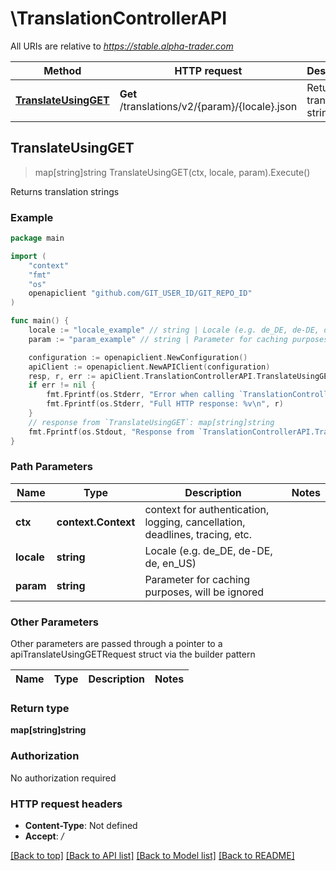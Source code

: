 # \TranslationControllerAPI

All URIs are relative to *https://stable.alpha-trader.com*

Method | HTTP request | Description
------------- | ------------- | -------------
[**TranslateUsingGET**](TranslationControllerAPI.md#TranslateUsingGET) | **Get** /translations/v2/{param}/{locale}.json | Returns translation strings



## TranslateUsingGET

> map[string]string TranslateUsingGET(ctx, locale, param).Execute()

Returns translation strings

### Example

```go
package main

import (
	"context"
	"fmt"
	"os"
	openapiclient "github.com/GIT_USER_ID/GIT_REPO_ID"
)

func main() {
	locale := "locale_example" // string | Locale (e.g. de_DE, de-DE, de, en_US)
	param := "param_example" // string | Parameter for caching purposes, will be ignored

	configuration := openapiclient.NewConfiguration()
	apiClient := openapiclient.NewAPIClient(configuration)
	resp, r, err := apiClient.TranslationControllerAPI.TranslateUsingGET(context.Background(), locale, param).Execute()
	if err != nil {
		fmt.Fprintf(os.Stderr, "Error when calling `TranslationControllerAPI.TranslateUsingGET``: %v\n", err)
		fmt.Fprintf(os.Stderr, "Full HTTP response: %v\n", r)
	}
	// response from `TranslateUsingGET`: map[string]string
	fmt.Fprintf(os.Stdout, "Response from `TranslationControllerAPI.TranslateUsingGET`: %v\n", resp)
}
```

### Path Parameters


Name | Type | Description  | Notes
------------- | ------------- | ------------- | -------------
**ctx** | **context.Context** | context for authentication, logging, cancellation, deadlines, tracing, etc.
**locale** | **string** | Locale (e.g. de_DE, de-DE, de, en_US) | 
**param** | **string** | Parameter for caching purposes, will be ignored | 

### Other Parameters

Other parameters are passed through a pointer to a apiTranslateUsingGETRequest struct via the builder pattern


Name | Type | Description  | Notes
------------- | ------------- | ------------- | -------------



### Return type

**map[string]string**

### Authorization

No authorization required

### HTTP request headers

- **Content-Type**: Not defined
- **Accept**: */*

[[Back to top]](#) [[Back to API list]](../README.md#documentation-for-api-endpoints)
[[Back to Model list]](../README.md#documentation-for-models)
[[Back to README]](../README.md)

